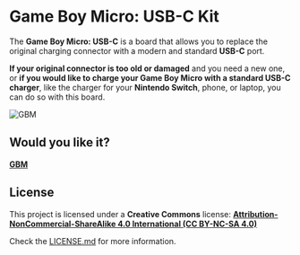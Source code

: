 # Game Boy Micro: USB-C Kit

The <strong>Game Boy Micro: USB-C</strong> is a board that allows you to replace the original charging connector with a modern and standard <strong>USB-C</strong> port.

<strong>If your original connector is too old or damaged</strong> and you need a new one, or <strong>if you would like to charge your Game Boy Micro with a standard USB-C charger</strong>, like the charger for your <strong>Nintendo Switch</strong>, phone, or laptop, you can do so with this board.

![GBM](https://raw.githubusercontent.com/giltesa/Game-Boy-Micro-USB-C-Kit/master/4.%20Photos/GBM.jpg)



## Would you like it?

[**GBM**](https://shop.giltesa.com/product/game-boy-micro-usb-c-kit/)



## License

This project is licensed under a **Creative Commons** license:
**[Attribution-NonCommercial-ShareAlike 4.0 International (CC BY-NC-SA 4.0) ](https://creativecommons.org/licenses/by-nc-sa/4.0/)**

Check the [LICENSE.md](LICENSE.md) for more information.